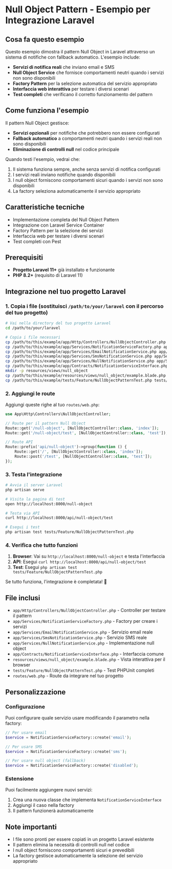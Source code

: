 # Null Object Pattern - Esempio per Integrazione Laravel

## Cosa fa questo esempio
Questo esempio dimostra il pattern Null Object in Laravel attraverso un sistema di notifiche con fallback automatico. L'esempio include:

- **Servizi di notifica reali** che inviano email e SMS
- **Null Object Service** che fornisce comportamenti neutri quando i servizi non sono disponibili
- **Factory Pattern** per la selezione automatica del servizio appropriato
- **Interfaccia web interattiva** per testare i diversi scenari
- **Test completi** che verificano il corretto funzionamento del pattern

## Come funziona l'esempio
Il pattern Null Object gestisce:
- **Servizi opzionali** per notifiche che potrebbero non essere configurati
- **Fallback automatico** a comportamenti neutri quando i servizi reali non sono disponibili
- **Eliminazione di controlli null** nel codice principale

Quando testi l'esempio, vedrai che:
1. Il sistema funziona sempre, anche senza servizi di notifica configurati
2. I servizi reali inviano notifiche quando disponibili
3. I null object forniscono comportamenti sicuri quando i servizi non sono disponibili
4. La factory seleziona automaticamente il servizio appropriato

## Caratteristiche tecniche
- Implementazione completa del Null Object Pattern
- Integrazione con Laravel Service Container
- Factory Pattern per la selezione dei servizi
- Interfaccia web per testare i diversi scenari
- Test completi con Pest

## Prerequisiti
- **Progetto Laravel 11+** già installato e funzionante
- **PHP 8.2+** (requisito di Laravel 11)

## Integrazione nel tuo progetto Laravel

### 1. Copia i file (sostituisci `/path/to/your/laravel` con il percorso del tuo progetto)

```bash
# Vai nella directory del tuo progetto Laravel
cd /path/to/your/laravel

# Copia i file necessari
cp /path/to/this/example/app/Http/Controllers/NullObjectController.php app/Http/Controllers/
cp /path/to/this/example/app/Services/NotificationServiceFactory.php app/Services/
cp /path/to/this/example/app/Services/EmailNotificationService.php app/Services/
cp /path/to/this/example/app/Services/SmsNotificationService.php app/Services/
cp /path/to/this/example/app/Services/NullNotificationService.php app/Services/
cp /path/to/this/example/app/Contracts/NotificationServiceInterface.php app/Contracts/
mkdir -p resources/views/null_object
cp /path/to/this/example/resources/views/null_object/example.blade.php resources/views/null_object/
cp /path/to/this/example/tests/Feature/NullObjectPatternTest.php tests/Feature/
```

### 2. Aggiungi le route

Aggiungi queste righe al tuo `routes/web.php`:

```php
use App\Http\Controllers\NullObjectController;

// Route per il pattern Null Object
Route::get('/null-object', [NullObjectController::class, 'index']);
Route::get('/null-object/test', [NullObjectController::class, 'test']);

// Route API
Route::prefix('api/null-object')->group(function () {
    Route::get('/', [NullObjectController::class, 'index']);
    Route::post('/test', [NullObjectController::class, 'test']);
});
```

### 3. Testa l'integrazione

```bash
# Avvia il server Laravel
php artisan serve

# Visita la pagina di test
open http://localhost:8000/null-object

# Testa via API
curl http://localhost:8000/api/null-object/test

# Esegui i test
php artisan test tests/Feature/NullObjectPatternTest.php
```

### 4. Verifica che tutto funzioni

1. **Browser**: Vai su `http://localhost:8000/null-object` e testa l'interfaccia
2. **API**: Esegui `curl http://localhost:8000/api/null-object/test`
3. **Test**: Esegui `php artisan test tests/Feature/NullObjectPatternTest.php`

Se tutto funziona, l'integrazione è completata! 🎉

## File inclusi

- `app/Http/Controllers/NullObjectController.php` - Controller per testare il pattern
- `app/Services/NotificationServiceFactory.php` - Factory per creare i servizi
- `app/Services/EmailNotificationService.php` - Servizio email reale
- `app/Services/SmsNotificationService.php` - Servizio SMS reale
- `app/Services/NullNotificationService.php` - Implementazione null object
- `app/Contracts/NotificationServiceInterface.php` - Interfaccia comune
- `resources/views/null_object/example.blade.php` - Vista interattiva per il browser
- `tests/Feature/NullObjectPatternTest.php` - Test PHPUnit completi
- `routes/web.php` - Route da integrare nel tuo progetto

## Personalizzazione

### Configurazione
Puoi configurare quale servizio usare modificando il parametro nella factory:

```php
// Per usare email
$service = NotificationServiceFactory::create('email');

// Per usare SMS
$service = NotificationServiceFactory::create('sms');

// Per usare null object (fallback)
$service = NotificationServiceFactory::create('disabled');
```

### Estensione
Puoi facilmente aggiungere nuovi servizi:

1. Crea una nuova classe che implementa `NotificationServiceInterface`
2. Aggiungi il caso nella factory
3. Il pattern funzionerà automaticamente

## Note importanti
- I file sono pronti per essere copiati in un progetto Laravel esistente
- Il pattern elimina la necessità di controlli null nel codice
- I null object forniscono comportamenti sicuri e prevedibili
- La factory gestisce automaticamente la selezione del servizio appropriato
